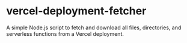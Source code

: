 # vercel-deployment-fetcher
A simple Node.js script to fetch and download all files, directories, and serverless functions from a Vercel deployment.  
